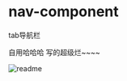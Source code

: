 # nav-component
tab导航栏

自用哈哈哈 写的超级烂~~~~

![readme](https://github.com/taosiqi/nav-component/tree/master/readme.png)